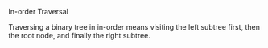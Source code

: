 In-order Traversal

Traversing a binary tree in in-order means visiting the left subtree first, then the root node, and finally the right subtree.